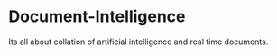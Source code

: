 # Document-Intelligence
Its all about collation of artificial intelligence and real time documents.
